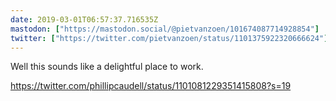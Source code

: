 ```yaml
---
date: 2019-03-01T06:57:37.716535Z
mastodon: ["https://mastodon.social/@pietvanzoen/101674087714928854"]
twitter: ["https://twitter.com/pietvanzoen/status/1101375922320666624"]
---
```

Well this sounds like a delightful place to work. 

https://twitter.com/phillipcaudell/status/1101081229351415808?s=19
